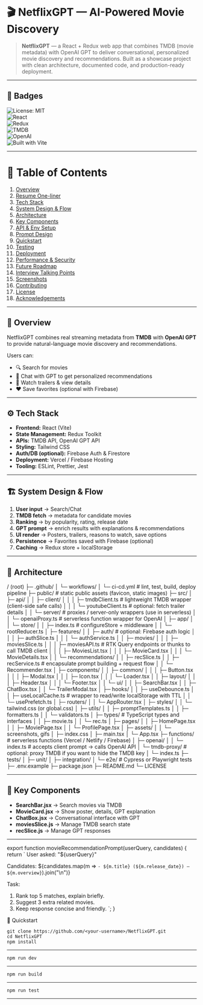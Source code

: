 # 🎬 NetflixGPT — AI-Powered Movie Discovery

> **NetflixGPT** — a React + Redux web app that combines TMDB (movie metadata) with OpenAI GPT to deliver conversational, personalized movie discovery and recommendations. Built as a showcase project with clean architecture, documented code, and production-ready deployment.

---

## 📌 Badges
![License: MIT](https://img.shields.io/badge/License-MIT-blue.svg)  
![React](https://img.shields.io/badge/React-18.2-blue.svg)  
![Redux](https://img.shields.io/badge/Redux-Toolkit-purple.svg)  
![TMDB](https://img.shields.io/badge/TMDB-API-orange.svg)  
![OpenAI](https://img.shields.io/badge/OpenAI-GPT-green.svg)  
![Built with Vite](https://img.shields.io/badge/Built%20with-Vite-blueviolet.svg)

---

# 📑 Table of Contents
1. [Overview](#overview)  
2. [Resume One-liner](#resume-one-liner)  
3. [Tech Stack](#tech-stack)  
4. [System Design & Flow](#system-design--flow)  
5. [Architecture](#architecture)  
6. [Key Components](#key-components)  
7. [API & Env Setup](#api--env-setup)  
8. [Prompt Design](#prompt-design)  
9. [Quickstart](#quickstart)  
10. [Testing](#testing)  
11. [Deployment](#deployment)  
12. [Performance & Security](#performance--security)  
13. [Future Roadmap](#future-roadmap)  
14. [Interview Talking Points](#interview-talking-points)  
15. [Screenshots](#screenshots)  
16. [Contributing](#contributing)  
17. [License](#license)  
18. [Acknowledgements](#acknowledgements)

---

## 🎯 Overview
NetflixGPT combines real streaming metadata from **TMDB** with **OpenAI GPT** to provide natural-language movie discovery and recommendations.  

Users can:
- 🔍 Search for movies  
- 💬 Chat with GPT to get personalized recommendations  
- 🎥 Watch trailers & view details  
- ❤️ Save favorites (optional with Firebase)  


---

## ⚙️ Tech Stack
- **Frontend:** React (Vite)  
- **State Management:** Redux Toolkit  
- **APIs:** TMDB API, OpenAI GPT API  
- **Styling:** Tailwind CSS  
- **Auth/DB (optional):** Firebase Auth & Firestore  
- **Deployment:** Vercel / Firebase Hosting  
- **Tooling:** ESLint, Prettier, Jest  

---

## 🏗 System Design & Flow
1. **User input** → Search/Chat  
2. **TMDB fetch** → metadata for candidate movies  
3. **Ranking** → by popularity, rating, release date  
4. **GPT prompt** → enrich results with explanations & recommendations  
5. **UI render** → Posters, trailers, reasons to watch, save options  
6. **Persistence** → Favorites saved with Firebase (optional)  
7. **Caching** → Redux store + localStorage  

---

## 📂 Architecture

/ (root)
├─ .github/
│  └─ workflows/
│     └─ ci-cd.yml                  # lint, test, build, deploy pipeline
├─ public/                          # static public assets (favicon, static images)
├─ src/
│  ├─ api/
│  │  ├─ client/
│  │  │  ├─ tmdbClient.ts           # lightweight TMDB wrapper (client-side safe calls)
│  │  │  └─ youtubeClient.ts        # optional: fetch trailer details
│  │  └─ server/                    # proxies / server-only wrappers (use in serverless)
│  │     └─ openaiProxy.ts          # serverless function wrapper for OpenAI
│  ├─ app/
│  │  └─ store/
│  │     ├─ index.ts                # configureStore + middleware
│  │     └─ rootReducer.ts
│  ├─ features/
│  │  ├─ auth/                      # optional: Firebase auth logic
│  │  │  ├─ authSlice.ts
│  │  │  └─ authService.ts
│  │  ├─ movies/
│  │  │  ├─ moviesSlice.ts
│  │  │  ├─ moviesAPI.ts            # RTK Query endpoints or thunks to call TMDB client
│  │  │  ├─ MoviesList.tsx
│  │  │  ├─ MovieCard.tsx
│  │  │  └─ MovieDetails.tsx
│  │  └─ recommendations/
│  │     ├─ recSlice.ts
│  │     ├─ recService.ts           # encapsulate prompt building + request flow
│  │     └─ Recommender.tsx
│  ├─ components/
│  │  ├─ common/
│  │  │  ├─ Button.tsx
│  │  │  ├─ Modal.tsx
│  │  │  ├─ Icon.tsx
│  │  │  └─ Loader.tsx
│  │  ├─ layout/
│  │  │  ├─ Header.tsx
│  │  │  └─ Footer.tsx
│  │  └─ ui/
│  │     ├─ SearchBar.tsx
│  │     ├─ ChatBox.tsx
│  │     └─ TrailerModal.tsx
│  ├─ hooks/
│  │  ├─ useDebounce.ts
│  │  ├─ useLocalCache.ts           # wrapper to read/write localStorage with TTL
│  │  └─ usePrefetch.ts
│  ├─ routers/
│  │  └─ AppRouter.tsx
│  ├─ styles/
│  │  └─ tailwind.css (or global.css)
│  ├─ utils/
│  │  ├─ promptTemplates.ts
│  │  ├─ formatters.ts
│  │  └─ validators.ts
│  ├─ types/                        # TypeScript types and interfaces
│  │  ├─ movie.ts
│  │  └─ rec.ts
│  ├─ pages/
│  │  ├─ HomePage.tsx
│  │  ├─ MoviePage.tsx
│  │  └─ ProfilePage.tsx
│  ├─ assets/
│  │  └─ screenshots, gifs
│  ├─ index.css
│  ├─ main.tsx
│  └─ App.tsx
├─ functions/                       # serverless functions (Vercel / Netlify / Firebase)
│  ├─ openai/
│  │  └─ index.ts                   # accepts client prompt -> calls OpenAI API
│  └─ tmdb-proxy/                   # optional: proxy TMDB if you want to hide the TMDB key
│     └─ index.ts
├─ tests/
│  ├─ unit/
│  ├─ integration/
│  └─ e2e/                           # Cypress or Playwright tests
├─ .env.example
├─ package.json
├─ README.md
└─ LICENSE



---

## 🧩 Key Components
- **SearchBar.jsx** → Search movies via TMDB  
- **MovieCard.jsx** → Show poster, details, GPT explanation  
- **ChatBox.jsx** → Conversational interface with GPT  
- **moviesSlice.js** → Manage TMDB search state  
- **recSlice.js** → Manage GPT responses  

---

export function movieRecommendationPrompt(userQuery, candidates) {
  return `
User asked: "${userQuery}"

Candidates:
${candidates.map(m => `- ${m.title} (${m.release_date}) — ${m.overview}`).join("\n")}

Task:
1. Rank top 5 matches, explain briefly.
2. Suggest 3 extra related movies.
3. Keep response concise and friendly.
`;
}


🚀 Quickstart
```
git clone https://github.com/<your-username>/NetflixGPT.git
cd NetflixGPT
npm install
```

---
```
npm run dev
```
---
```
npm run build

```
---

```
npm run test
```
---
